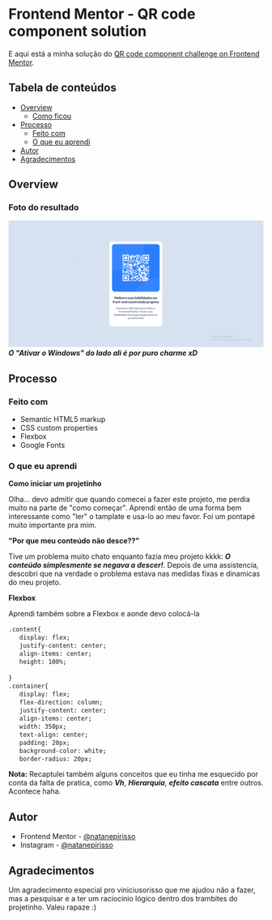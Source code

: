# Frontend Mentor - QR code component solution

E aqui está a minha solução do [QR code component challenge on Frontend Mentor](https://www.frontendmentor.io/challenges/qr-code-component-iux_sIO_H).

## Tabela de conteúdos

- [Overview](#overview)
  - [Como ficou](#foto-do-resultado)
- [Processo](#processo)
  - [Feito com](#feito-com)
  - [O que eu aprendi](#o-que-eu-aprendi)
- [Autor](#autor)
- [Agradecimentos](#agradecimentos)


## Overview

### Foto do resultado

![](images/projetoCompleto.png)
***O "Ativar o Windows" do lado ali é por puro charme xD***



## Processo

### Feito com

- Semantic HTML5 markup
- CSS custom properties
- Flexbox
- Google Fonts

### O que eu aprendi

**Como iniciar um projetinho**

  Olha... devo admitir que quando comecei a fazer este projeto, me perdia muito na parte de "como começar". Aprendi então de uma forma bem interessante como "ler" o tamplate e usa-lo ao meu favor. Foi um pontapé muito importante pra mim.
  
**"Por que meu conteúdo não desce??"**

  Tive um problema muito chato enquanto fazia meu projeto kkkk: ***O conteúdo simplesmente se negava a descer!***. Depois de uma assistencia, descobri que na verdade o problema estava nas medidas fixas e dinamicas do meu projeto.

**Flexbox**

  Aprendi também sobre a Flexbox e aonde devo colocá-la
 ```
 .content{
    display: flex;
    justify-content: center;
    align-items: center;
    height: 100%;
    
}
.container{
    display: flex;
    flex-direction: column;
    justify-content: center;
    align-items: center;
    width: 350px;
    text-align: center;
    padding: 20px;
    background-color: white;
    border-radius: 20px;
  ```

**Nota:**
  Recaptulei também alguns conceitos que eu tinha me esquecido por conta da falta de pratica, como ***Vh***, ***Hierarquia***, ***efeito cascata*** entre outros. Acontece haha.


## Autor

- Frontend Mentor - [@natanepirisso](https://www.frontendmentor.io/profile/natanepirisso)
- Instagram - [@natanepirisso](https://www.instagram.com/natanepirisso/)


## Agradecimentos

Um agradecimento especial pro viniciusorisso que me ajudou não a fazer, mas a pesquisar e a ter um raciocinio lógico dentro dos trambites do projetinho. Valeu rapaze :)
